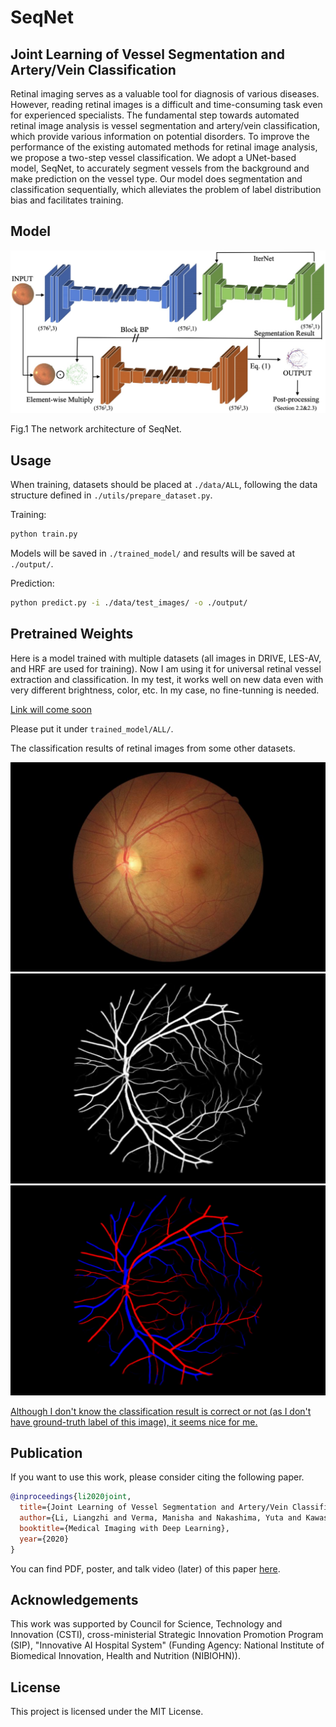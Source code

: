 # SeqNet

## Joint Learning of Vessel Segmentation and Artery/Vein Classification

Retinal imaging serves as a valuable tool for diagnosis of various diseases. However, reading retinal images is a difficult and time-consuming task even for experienced specialists. The fundamental step towards automated retinal image analysis is vessel segmentation and artery/vein classification, which provide various information on potential disorders. To improve the performance of the existing automated methods for retinal image analysis, we propose a two-step vessel classification. We adopt a UNet-based model, SeqNet, to accurately segment vessels from the background and make prediction on the vessel type. Our model does segmentation and classification sequentially, which alleviates the problem of label distribution bias and facilitates training.

## Model

![Network Structure](./pics/structure.jpg)

Fig.1 The network architecture of SeqNet.

## Usage

When training, datasets should be placed at `./data/ALL`, following the data structure defined in `./utils/prepare_dataset.py`.

Training:

```bash
python train.py
```

Models will be saved in `./trained_model/` and results will be saved at `./output/`.

Prediction:

```bash
python predict.py -i ./data/test_images/ -o ./output/
```

## Pretrained Weights

Here is a model trained with multiple datasets (all images in DRIVE, LES-AV, and HRF are used for training). Now I am using it for universal retinal vessel extraction and classification. In my test, it works well on new data even with very different brightness, color, etc. In my case, no fine-tunning is needed.

[Link will come soon](https://)

Please put it under `trained_model/ALL/`.

The classification results of retinal images from some other datasets.

![Raw File](./pics/raw.jpg)
![Segmentation Result](./pics/seg.png)
![Classification Result](./pics/cls.png)

<ins>Although I don't know the classification result is correct or not (as I don't have ground-truth label of this image), it seems nice for me.</ins>

## Publication

If you want to use this work, please consider citing the following paper.

```bib
@inproceedings{li2020joint,
  title={Joint Learning of Vessel Segmentation and Artery/Vein Classification with Post-processing},
  author={Li, Liangzhi and Verma, Manisha and Nakashima, Yuta and Kawasaki, Ryo and Nagahara, Hajime},
  booktitle={Medical Imaging with Deep Learning},
  year={2020}
}
```

You can find PDF, poster, and talk video (later) of this paper [here](https://www.liangzhili.com/publication/li-2020-joint/).

## Acknowledgements

This work was supported by Council for Science, Technology and Innovation (CSTI), cross-ministerial Strategic Innovation Promotion Program (SIP), "Innovative AI Hospital System" (Funding Agency: National Institute of Biomedical Innovation, Health and Nutrition (NIBIOHN)).

## License

This project is licensed under the MIT License.
